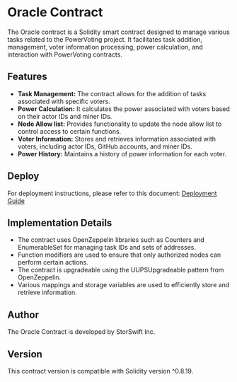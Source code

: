 # Oracle Contract

The Oracle contract is a Solidity smart contract designed to manage various tasks related to the PowerVoting project. It facilitates task addition, management, voter information processing, power calculation, and interaction with PowerVoting contracts.

## Features
- **Task Management:** The contract allows for the addition of tasks associated with specific voters.
- **Power Calculation:** It calculates the power associated with voters based on their actor IDs and miner IDs.
- **Node Allow list:** Provides functionality to update the node allow list to control access to certain functions.
- **Voter Information:** Stores and retrieves information associated with voters, including actor IDs, GitHub accounts, and miner IDs.
- **Power History:** Maintains a history of power information for each voter.

## Deploy
For deployment instructions, please refer to this document: [Deployment Guide](Install.md)

## Implementation Details
- The contract uses OpenZeppelin libraries such as Counters and EnumerableSet for managing task IDs and sets of addresses.
- Function modifiers are used to ensure that only authorized nodes can perform certain actions.
- The contract is upgradeable using the UUPSUpgradeable pattern from OpenZeppelin.
- Various mappings and storage variables are used to efficiently store and retrieve information.

## Author
The Oracle Contract is developed by StorSwift Inc.

## Version
This contract version is compatible with Solidity version ^0.8.19.

